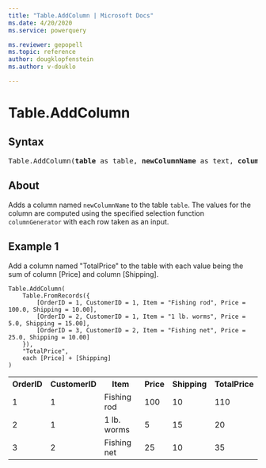 ```yaml
---
title: "Table.AddColumn | Microsoft Docs"
ms.date: 4/20/2020
ms.service: powerquery

ms.reviewer: gepopell
ms.topic: reference
author: dougklopfenstein
ms.author: v-douklo

---
```

# Table.AddColumn

## Syntax

<pre>
Table.AddColumn(<b>table</b> as table, <b>newColumnName</b> as text, <b>columnGenerator</b> as function, optional <b>columnType</b> as nullable type) as table
</pre>
  
## About  
Adds a column named `newColumnName` to the table `table`. The values for the column are computed using the specified selection function `columnGenerator` with each row taken as an input.

## Example 1
Add a column named "TotalPrice" to the table with each value being the sum of column [Price] and column [Shipping].

```powerquery-m
Table.AddColumn(
    Table.FromRecords({
        [OrderID = 1, CustomerID = 1, Item = "Fishing rod", Price = 100.0, Shipping = 10.00],
        [OrderID = 2, CustomerID = 1, Item = "1 lb. worms", Price = 5.0, Shipping = 15.00],
        [OrderID = 3, CustomerID = 2, Item = "Fishing net", Price = 25.0, Shipping = 10.00]
    }),
    "TotalPrice",
    each [Price] + [Shipping]
)
```

<table> <tr> <th>OrderID</th> <th>CustomerID</th> <th>Item</th> <th>Price</th> <th>Shipping</th> <th>TotalPrice</th> </tr> <tr> <td>1</td> <td>1</td> <td>Fishing rod</td> <td>100</td> <td>10</td> <td>110</td> </tr> <tr> <td>2</td> <td>1</td> <td>1 lb. worms</td> <td>5</td> <td>15</td> <td>20</td> </tr> <tr> <td>3</td> <td>2</td> <td>Fishing net</td> <td>25</td> <td>10</td> <td>35</td> </tr> </table>
